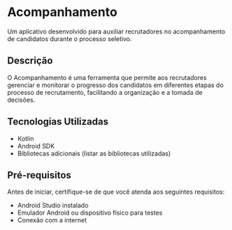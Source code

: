 # Acompanhamento

Um aplicativo desenvolvido para auxiliar recrutadores no acompanhamento de candidatos durante o processo seletivo.

## Descrição

O Acompanhamento é uma ferramenta que permite aos recrutadores gerenciar e monitorar o progresso dos candidatos em diferentes etapas do processo de recrutamento, facilitando a organização e a tomada de decisões.

## Tecnologias Utilizadas

- Kotlin
- Android SDK
- Bibliotecas adicionais (listar as bibliotecas utilizadas)

## Pré-requisitos

Antes de iniciar, certifique-se de que você atenda aos seguintes requisitos:

- Android Studio instalado
- Emulador Android ou dispositivo físico para testes
- Conexão com a internet
